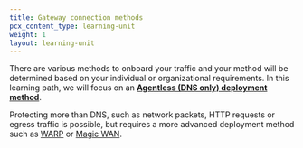 ```yaml
---
title: Gateway connection methods
pcx_content_type: learning-unit
weight: 1
layout: learning-unit
---
```


There are various methods to onboard your traffic and your method will be determined based on your individual or organizational requirements. In this learning path, we will focus on an [**Agentless (DNS only) deployment method**](/cloudflare-one/connections/connect-devices/agentless/dns/). 

Protecting more than DNS, such as network packets, HTTP requests or egress traffic is possible, but requires a more advanced deployment method such as [WARP](/cloudflare-one/connections/connect-devices/warp/) or [Magic WAN](/magic-wan/zero-trust/cloudflare-gateway/). 

